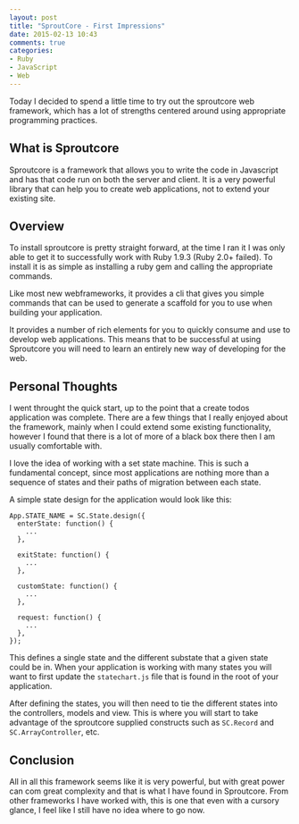 ```yaml
---
layout: post
title: "SproutCore - First Impressions"
date: 2015-02-13 10:43
comments: true
categories: 
- Ruby
- JavaScript
- Web
---
```


Today I decided to spend a little time to try out the sproutcore web framework, 
which has a lot of strengths centered around using appropriate programming practices.   

<!-- more -->

## What is Sproutcore

Sproutcore is a framework that allows you to write the code in Javascript and has that code
run on both the server and client.  It is a very powerful library that can help you to create
web applications, not to extend your existing site.  

## Overview

To install sproutcore is pretty straight forward, at the time I ran it I was only able to get 
it to successfully work with Ruby 1.9.3 (Ruby 2.0+ failed).  To install it is as simple as 
installing a ruby gem and calling the appropriate commands.  

Like most new webframeworks, it provides a cli that gives you simple commands that can be used
to generate a scaffold for you to use when building your application.  

It provides a number of rich elements for you to quickly consume and use to develop web 
applications.  This means that to be successful at using Sproutcore you will need to learn 
an entirely new way of developing for the web. 

## Personal Thoughts

I went throught the quick start, up to the point that a create todos application was complete. 
There are a few things that I really enjoyed about the framework, mainly when I could extend 
some existing functionality, however I found that there is a lot of more of a black box there
then I am usually comfortable with. 

I love the idea of working with a set state machine.  This is such a fundamental concept, since
most applications are nothing more than a sequence of states and their paths of migration between
each state.  

A simple state design for the application would look like this:

    App.STATE_NAME = SC.State.design({
      enterState: function() {
        ... 
      },

      exitState: function() {
        ...
      },

      customState: function() {
        ...
      }, 

      request: function() {
        ...
      },
    });

This defines a single state and the different substate that a given state could be in.  When 
your application is working with many states you will want to first update the `statechart.js`
file that is found in the root of your application.    

After defining the states, you will then need to tie the different states into the controllers, 
models and view.  This is where you will start to take advantage of the sproutcore supplied 
constructs such as `SC.Record` and `SC.ArrayController`, etc. 

## Conclusion

All in all this framework seems like it is very powerful, but with great power can com great
complexity and that is what I have found in Sproutcore.  From other frameworks I have worked
with, this is one that even with a cursory glance, I feel like I still have no idea where to 
go now.  



